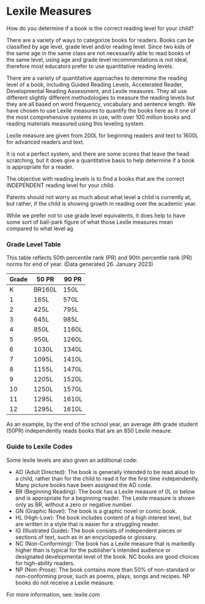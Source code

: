 # Lexile Measures

How do you determine if a book is the correct reading level for your child?

There are a variety of ways to categorize books for readers. Books can be classified by age level, grade level and/or reading level. Since two kids of the same age in the same class are not necessarily able to read books of the same level, using age and grade level recommendations is not ideal, therefore most educators prefer to use quantitative reading levels.  
  
There are a variety of quantitative approaches to determine the reading level of a book, including Guided Reading Levels, Accelerated Reader, Developmental Reading Assessment, and Lexile measures. They all use different slightly different methodologies to measure the reading levels but they are all based on word frequency, vocabulary and sentence length.  We have chosen to use Lexile measures to quantify the books here as it one of the most comprehensive systems in use, with over 100 million books and reading materials measured using this leveling system. 

Lexile measure are given from 200L for beginning readers and text to 1600L for advanced readers and text.

It is not a perfect system, and there are some scores that leave the head scratching, but it does give a quantitative basis to help determine if a book is appropriate for a reader. 

The objective with reading levels is to find a books that are the correct INDEPENDENT reading level for your child.

Parents should not worry as much about what level a child is currently at, but rather, if the child is showing growth in reading over the academic year.

While we prefer not to use grade level equivalents, it does help to have some sort of ball-park figure of what those Lexile measures mean compared to what level ag

### Grade Level Table
This table reflects 50th percentile rank (PR) and 90th percentile rank (PR) norms for end of year.  (Data generated 26. January 2023)

|Grade|50 PR|90 PR|
|--|--|--|
|K|BR160L|150L|
|1|165L|570L|
|2|425L|795L|
|3|645L|985L|
|4|850L|1160L|
|5|950L|1260L|
|6|1030L|1340L|
|7|1095L|1410L|
|8|1155L|1470L|
|9|1205L|1520L|
|10|1250L|1570L|
|11|1295L|1610L|
|12|1295L|1610L|

As an example, by the end of the school year, an average 4th grade student (50PR) independently reads books that are an 850 Lexile meaure.


### Guide to Lexile Codes
Some lexile levels are also given an additional code:
-   AD (Adult Directed): The book is generally intended to be read aloud to a child, rather than for the child to read it for the first time independently. Many picture books have been assigned the AD code.
-   BR (Beginning Reading): The book has a Lexile measure of 0L or below and is appropriate for a beginning reader. The Lexile measure is shown only as BR, without a zero or negative number.
-   GN (Graphic Novel): The book is a graphic novel or comic book.
-   HL (High-Low): The book includes content of a high interest level, but are written in a style that is easier for a struggling reader.
-   IG (Illustrated Guide): The book consists of independent pieces or sections of text, such as in an encyclopedia or glossary.
-   NC (Non-Conforming): The book has a Lexile measure that is markedly higher than is typical for the publisher's intended audience or designated developmental level of the book. NC books are good choices for high-ability readers.
-   NP (Non-Prose): The book contains more than 50% of non-standard or non-conforming prose, such as poems, plays, songs and recipes. NP books do not receive a Lexile measure. 




For more information, see: lexile.com
<!--stackedit_data:
eyJoaXN0b3J5IjpbMzE4NjAzMzIsLTE1NzI2OTQ2NjAsLTgxNT
AxODE5OSwyNTUyOTcxOTUsMTk3MTU5NTI4MiwtMTI1NTA2ODE5
NywtMTM5OTgyMTIzNV19
-->